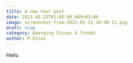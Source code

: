 ```yaml
---
title: A new test post
date: 2023-05-22T01:05:00.669+03:00
image: screenshot-from-2023-05-21-10-48-11.png
draft: true
category: Emerging Issues & Trends
author: P.Gitau
---
```

Hello
